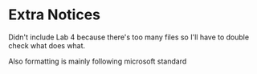 # Extra Notices
Didn't include Lab 4 because there's too many files so I'll have to double check what does what.

Also formatting is mainly following microsoft standard
